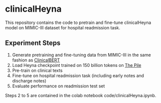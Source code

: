 # clinicalHeyna

This repository contains the code to pretrain and fine-tune clinicalHeyna model on MIMIC-III dataset for hospital readmission task.

## Experiment Steps
1. Generate pretraining and fine-tuning data from  MIMIC-III in the same fashion as [ClinicalBERT](https://arxiv.org/abs/1904.05342)
2. Load Heyna checkpoint trained on 150 billion tokens on [The Pile](https://pile.eleuther.ai/)
3. Pre-train on clinical texts
4. Fine-tune on hospital readmission task (including early notes and discharge notes)
5. Evaluate performance on readmission test set

Steps 2 to 5 are contained in the colab notebook code/clinicalHeyna.ipynb.
